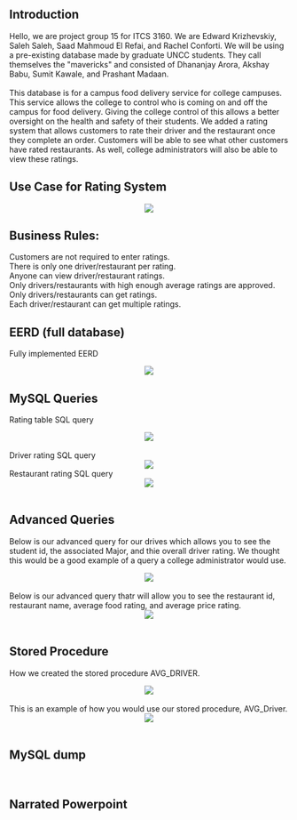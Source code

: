 ## Introduction
Hello, we are project group 15 for ITCS 3160. We are Edward Krizhevskiy, Saleh Saleh, Saad Mahmoud El Refai, and Rachel Conforti. We will be using a pre-existing database made by graduate UNCC students. 
They call themselves the "mavericks" and consisted of Dhananjay Arora, Akshay Babu, Sumit Kawale, and Prashant Madaan. <br><br>
This database is for a campus food delivery service for college campuses. This service allows the college to control who is coming on and off the campus for food delivery. 
Giving the college control of this allows a better oversight on the health and safety of their students. We added a rating system that allows customers to rate their driver and the restaurant once they complete an order. 
Customers will be able to see what other customers have rated restaurants. As well, college administrators will also be able to view these ratings.  

## Use Case for Rating System
<center><img src="https://github.com/ekrizhe/ITCS-3160-Project/blob/main/img/UseCase.png"></center>

## Business Rules:
Customers are not required to enter ratings. <br>
There is only one driver/restaurant per rating. <br>
Anyone can view driver/restaurant ratings. <br>
Only drivers/restaurants with high enough average ratings are approved. <br> 
Only drivers/restaurants can get ratings. <br>
Each driver/restaurant can get multiple ratings. <br>

## EERD (full database)
Fully implemented EERD<br>
<center><img src="https://github.com/ekrizhe/ITCS-3160-Project-Group-15/blob/main/img/EERD2.png"></center>

## MySQL Queries
Rating table SQL query
<center><img src="https://github.com/ekrizhe/ITCS-3160-Project-Group-15/blob/main/img/rating_table.png"></center><br>
Driver rating SQL query
<center><img src="https://github.com/ekrizhe/ITCS-3160-Project-Group-15/blob/main/img/driver_rating.png"></center>
Restaurant rating SQL query
<center><img src="https://github.com/ekrizhe/ITCS-3160-Project-Group-15/blob/main/img/rest_rating.png"></center><br>

## Advanced Queries
Below is our advanced query for our drives which allows you to see the student id, the associated Major, and thie overall driver rating. 
We thought this would be a good example of a query a college administrator would use.<br>
<center><img src="https://github.com/ekrizhe/ITCS-3160-Project-Group-15/blob/main/img/AdvDriverQuery.PNG"></center><br>
Below is our advanced query thatr will allow you to see the restaurant id, restaurant name, average food rating, and average price rating.
<center><img src="https://github.com/ekrizhe/ITCS-3160-Project-Group-15/blob/main/img/AdvRestQuery.PNG"></center><br>

## Stored Procedure
How we created the stored procedure AVG_DRIVER.
<center><img src="https://github.com/ekrizhe/ITCS-3160-Project-Group-15/blob/main/img/sp2.png"></center><br>
This is an example of how you would use our stored procedure, AVG_Driver.
<center><img src="https://github.com/ekrizhe/ITCS-3160-Project-Group-15/blob/main/img/storedprocedure.png"></center><br>

## MySQL dump
<center><https://github.com/ekrizhe/ITCS-3160-Project-Group-15/blob/main/MySQL%20dump/ratings%20system.sql></center><br>

## Narrated Powerpoint
